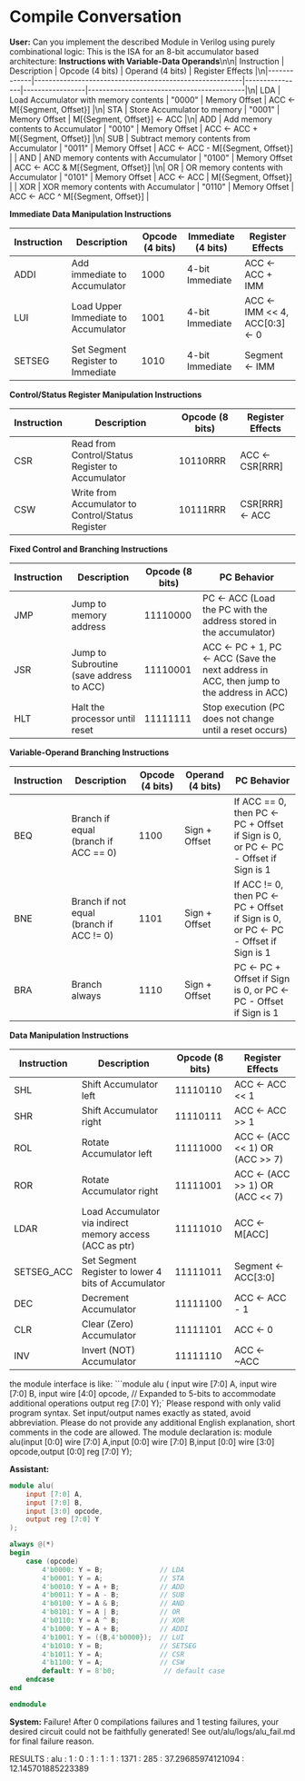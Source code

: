 # Compile Conversation

**User:**
Can you implement the described Module in Verilog using purely combinational logic:
This is the ISA for an 8-bit accumulator based architecture:
**Instructions with Variable-Data Operands**\n\n| Instruction | Description                                             | Opcode (4 bits) | Operand (4 bits) | Register Effects                          |\n|-------------|---------------------------------------------------------|----------------|-----------------|-------------------------------------------|\n| LDA         | Load Accumulator with memory contents                   | "0000"           | Memory Offset   | ACC <- M[{Segment, Offset}]               |\n| STA         | Store Accumulator to memory                             | "0001"           | Memory Offset   | M[{Segment, Offset}] <- ACC               |\n| ADD         | Add memory contents to Accumulator                      | "0010"           | Memory Offset   | ACC <- ACC + M[{Segment, Offset}]         |\n| SUB         | Subtract memory contents from Accumulator               | "0011"           | Memory Offset   | ACC <- ACC - M[{Segment, Offset}]         |
| AND         | AND memory contents with Accumulator                    | "0100"           | Memory Offset   | ACC <- ACC & M[{Segment, Offset}]         |\n| OR          | OR memory contents with Accumulator                     | "0101"           | Memory Offset   | ACC <- ACC | M[{Segment, Offset}]        |
| XOR         | XOR memory contents with Accumulator                    | "0110"           | Memory Offset   | ACC <- ACC ^ M[{Segment, Offset}]        |

**Immediate Data Manipulation Instructions**

| Instruction | Description                                   | Opcode (4 bits) | Immediate (4 bits) | Register Effects             |
|-------------|-----------------------------------------------|----------------|--------------------|------------------------------|
| ADDI        | Add immediate to Accumulator                  | 1000           | 4-bit Immediate    | ACC <- ACC + IMM             |
| LUI         | Load Upper Immediate to Accumulator           | 1001           | 4-bit Immediate    | ACC <- IMM << 4, ACC[0:3] <- 0 |
| SETSEG      | Set Segment Register to Immediate             | 1010           | 4-bit Immediate    | Segment <- IMM               |

**Control/Status Register Manipulation Instructions**

| Instruction | Description                                    | Opcode (8 bits) | Register Effects     |
|-------------|------------------------------------------------|----------------|----------------------|
| CSR         | Read from Control/Status Register to Accumulator| 10110RRR       | ACC <- CSR[RRR]      |
| CSW         | Write from Accumulator to Control/Status Register| 10111RRR       | CSR[RRR] <- ACC      |

**Fixed Control and Branching Instructions**

| Instruction  | Description                                     | Opcode (8 bits) | PC Behavior                                                                   |
|--------------|-------------------------------------------------|----------------|-------------------------------------------------------------------------------|
| JMP          | Jump to memory address                          | 11110000       | PC <- ACC (Load the PC with the address stored in the accumulator)            |
| JSR          | Jump to Subroutine (save address to ACC)        | 11110001       | ACC <- PC + 1, PC <- ACC (Save the next address in ACC, then jump to the address in ACC) |
| HLT          | Halt the processor until reset                  | 11111111       | Stop execution (PC does not change until a reset occurs)                      |

**Variable-Operand Branching Instructions**

| Instruction  | Description                                                 | Opcode (4 bits) | Operand (4 bits) | PC Behavior                                                                                               |
|--------------|-------------------------------------------------------------|----------------|-----------------|-----------------------------------------------------------------------------------------------------------|
| BEQ          | Branch if equal (branch if ACC == 0)                       | 1100           | Sign + Offset   | If ACC == 0, then PC <- PC + Offset if Sign is 0, or PC <- PC - Offset if Sign is 1                      |
| BNE          | Branch if not equal (branch if ACC != 0)                   | 1101           | Sign + Offset   | If ACC != 0, then PC <- PC + Offset if Sign is 0, or PC <- PC - Offset if Sign is 1                      |
| BRA          | Branch always                                               | 1110           | Sign + Offset   | PC <- PC + Offset if Sign is 0, or PC <- PC - Offset if Sign is 1                                        |

**Data Manipulation Instructions**

| Instruction | Description                                              | Opcode (8 bits) | Register Effects          |
|-------------|----------------------------------------------------------|----------------|---------------------------|
| SHL         | Shift Accumulator left                                   | 11110110       | ACC <- ACC << 1           |
| SHR         | Shift Accumulator right                                  | 11110111       | ACC <- ACC >> 1           |
| ROL         | Rotate Accumulator left                                  | 11111000       | ACC <- (ACC << 1) OR (ACC >> 7) |
| ROR         | Rotate Accumulator right                                 | 11111001       | ACC <- (ACC >> 1) OR (ACC << 7) |
| LDAR        | Load Accumulator via indirect memory access (ACC as ptr) | 11111010       | ACC <- M[ACC]             |
| SETSEG_ACC  | Set Segment Register to lower 4 bits of Accumulator      | 11111011       | Segment <- ACC[3:0]       |
| DEC         | Decrement Accumulator                                    | 11111100       | ACC <- ACC - 1            |
| CLR         | Clear (Zero) Accumulator                                 | 11111101       | ACC <- 0                  |
| INV         | Invert (NOT) Accumulator                                 | 11111110       | ACC <- ~ACC               |

the module interface is like: ```module alu (    input wire [7:0] A,    input wire [7:0] B,    input wire [4:0] opcode,  // Expanded to 5-bits to accommodate additional operations    output reg [7:0] Y);`
Please respond with only valid program syntax. Set input/output names exactly as stated, avoid abbreviation. Please do not provide any additional English explanation, short comments in the code are allowed.
The module declaration is: module alu(input  [0:0] wire [7:0] A,input  [0:0] wire [7:0] B,input  [0:0] wire [3:0] opcode,output  [0:0] reg [7:0] Y);


**Assistant:**
```verilog
module alu(
    input [7:0] A,
    input [7:0] B,
    input [3:0] opcode,
    output reg [7:0] Y
);

always @(*) 
begin
    case (opcode)
        4'b0000: Y = B;              // LDA
        4'b0001: Y = A;              // STA
        4'b0010: Y = A + B;          // ADD
        4'b0011: Y = A - B;          // SUB
        4'b0100: Y = A & B;          // AND
        4'b0101: Y = A | B;          // OR
        4'b0110: Y = A ^ B;          // XOR
        4'b1000: Y = A + B;          // ADDI
        4'b1001: Y = ({B,4'b0000});  // LUI
        4'b1010: Y = B;              // SETSEG
        4'b1011: Y = A;              // CSR
        4'b1100: Y = A;              // CSW
        default: Y = 8'b0;            // default case
    endcase
end

endmodule
```

**System:**
Failure!
After 0 compilations failures and 1 testing failures, your desired circuit could not be faithfully generated!
See out/alu/logs/alu_fail.md for final failure reason.


RESULTS : alu : 1 : 0 : 1 : 1 : 1 : 1371 : 285 : 37.29685974121094 : 12.145701885223389